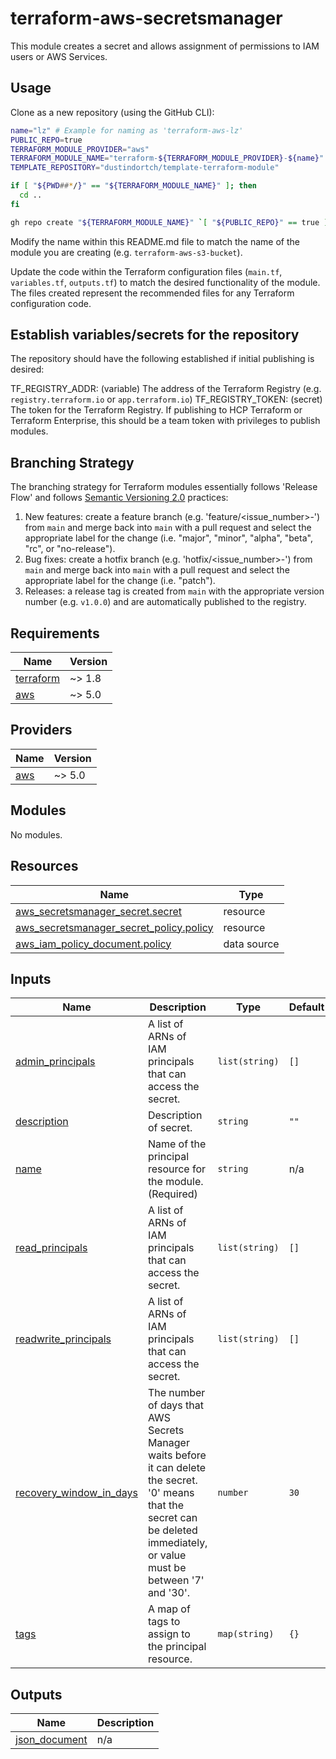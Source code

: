 # terraform-aws-secretsmanager

This module creates a secret and allows assignment of permissions to IAM users or AWS Services.

## Usage

Clone as a new repository (using the GitHub CLI):

```bash
name="lz" # Example for naming as 'terraform-aws-lz'
PUBLIC_REPO=true
TERRAFORM_MODULE_PROVIDER="aws"
TERRAFORM_MODULE_NAME="terraform-${TERRAFORM_MODULE_PROVIDER}-${name}"
TEMPLATE_REPOSITORY="dustindortch/template-terraform-module"

if [ "${PWD##*/}" == "${TERRAFORM_MODULE_NAME}" ]; then
  cd ..
fi

gh repo create "${TERRAFORM_MODULE_NAME}" `[ "${PUBLIC_REPO}" == true ] && echo "--public" || echo "--private"` --template "${TEMPLATE_REPOSITORY}" --clone
```

Modify the name within this README.md file to match the name of the module you are creating (e.g. `terraform-aws-s3-bucket`).

Update the code within the Terraform configuration files (`main.tf`, `variables.tf`, `outputs.tf`) to match the desired functionality of the module.  The files created represent the recommended files for any Terraform configuration code.

## Establish variables/secrets for the repository

The repository should have the following established if initial publishing is desired:

TF_REGISTRY_ADDR: (variable) The address of the Terraform Registry (e.g. `registry.terraform.io` or `app.terraform.io`)
TF_REGISTRY_TOKEN: (secret) The token for the Terraform Registry.  If publishing to HCP Terraform or Terraform Enterprise, this should be a team token with privileges to publish modules.

## Branching Strategy

The branching strategy for Terraform modules essentially follows 'Release Flow' and follows [Semantic Versioning 2.0](https://semver.org) practices:

1. New features: create a feature branch (e.g. 'feature/<issue_number>-<description>') from `main` and merge back into `main` with a pull request and select the appropriate label for the change (i.e. "major", "minor", "alpha", "beta", "rc", or "no-release").
2. Bug fixes: create a hotfix branch (e.g. 'hotfix/<issue_number>-<description>') from `main` and merge back into `main` with a pull request and select the appropriate label for the change (i.e. "patch").
3. Releases: a release tag is created from `main` with the appropriate version number (e.g. `v1.0.0`) and are automatically published to the registry.

<!-- BEGIN_TF_DOCS -->
## Requirements

| Name | Version |
|------|---------|
| <a name="requirement_terraform"></a> [terraform](#requirement\_terraform) | ~> 1.8 |
| <a name="requirement_aws"></a> [aws](#requirement\_aws) | ~> 5.0 |

## Providers

| Name | Version |
|------|---------|
| <a name="provider_aws"></a> [aws](#provider\_aws) | ~> 5.0 |

## Modules

No modules.

## Resources

| Name | Type |
|------|------|
| [aws_secretsmanager_secret.secret](https://registry.terraform.io/providers/hashicorp/aws/latest/docs/resources/secretsmanager_secret) | resource |
| [aws_secretsmanager_secret_policy.policy](https://registry.terraform.io/providers/hashicorp/aws/latest/docs/resources/secretsmanager_secret_policy) | resource |
| [aws_iam_policy_document.policy](https://registry.terraform.io/providers/hashicorp/aws/latest/docs/data-sources/iam_policy_document) | data source |

## Inputs

| Name | Description | Type | Default | Required |
|------|-------------|------|---------|:--------:|
| <a name="input_admin_principals"></a> [admin\_principals](#input\_admin\_principals) | A list of ARNs of IAM principals that can access the secret. | `list(string)` | `[]` | no |
| <a name="input_description"></a> [description](#input\_description) | Description of secret. | `string` | `""` | no |
| <a name="input_name"></a> [name](#input\_name) | Name of the principal resource for the module. (Required) | `string` | n/a | yes |
| <a name="input_read_principals"></a> [read\_principals](#input\_read\_principals) | A list of ARNs of IAM principals that can access the secret. | `list(string)` | `[]` | no |
| <a name="input_readwrite_principals"></a> [readwrite\_principals](#input\_readwrite\_principals) | A list of ARNs of IAM principals that can access the secret. | `list(string)` | `[]` | no |
| <a name="input_recovery_window_in_days"></a> [recovery\_window\_in\_days](#input\_recovery\_window\_in\_days) | The number of days that AWS Secrets Manager waits before it can delete the secret. '0' means that the secret can be deleted immediately, or value must be between '7' and '30'. | `number` | `30` | no |
| <a name="input_tags"></a> [tags](#input\_tags) | A map of tags to assign to the principal resource. | `map(string)` | `{}` | no |

## Outputs

| Name | Description |
|------|-------------|
| <a name="output_json_document"></a> [json\_document](#output\_json\_document) | n/a |
<!-- END_TF_DOCS -->